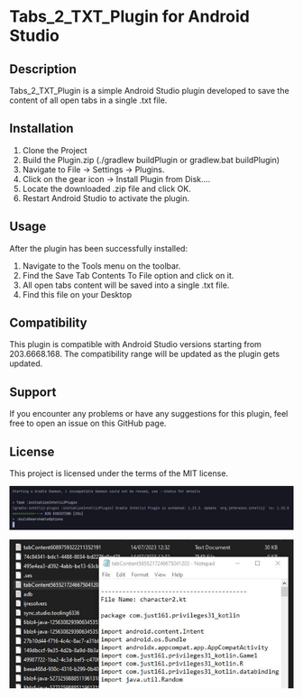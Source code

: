 # Tabs_2_TXT_Plugin for Android Studio

## Description
Tabs_2_TXT_Plugin is a simple Android Studio plugin developed to save the content of all open tabs in a single .txt file.

## Installation
1. Clone the Project
2. Build the Plugin.zip (./gradlew buildPlugin or gradlew.bat buildPlugin)
3. Navigate to File -> Settings -> Plugins.
4. Click on the gear icon -> Install Plugin from Disk....
5. Locate the downloaded .zip file and click OK.
6. Restart Android Studio to activate the plugin.

## Usage
After the plugin has been successfully installed:

1. Navigate to the Tools menu on the toolbar.
2. Find the Save Tab Contents To File option and click on it.
3. All open tabs content will be saved into a single .txt file.
4. Find this file on your Desktop

## Compatibility
This plugin is compatible with Android Studio versions starting from 203.6668.168. The compatibility range will be updated as the plugin gets updated.

## Support
If you encounter any problems or have any suggestions for this plugin, feel free to open an issue on this GitHub page.

## License
This project is licensed under the terms of the MIT license.

![Screenshot](./img/plugin.JPG)

![Screenshot](./img/plugin2.JPG)

